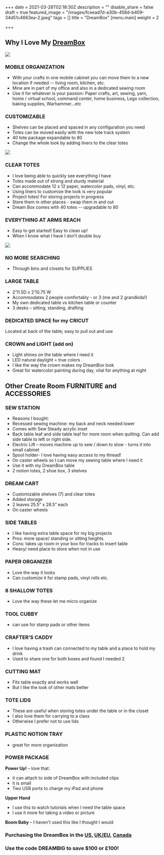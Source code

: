 +++
date = 2021-03-28T02:18:30Z
description = ""
disable_share = false
draft = true
featured_image = "/images/fceead7d-a30b-458d-b409-34d51c4663ea-2.jpeg"
tags = []
title = "DreamBox"
[menu.main]
weight = 2

+++
## Why I Love My [DreamBox](https://www.createroom.com/?ref=YJvA8 "DreamBox")

![](/images/dreambox-open.jpg)

### MOBILE ORGANIZATION

* With your crafts in one mobile cabinet you can move them to a new location if needed -- living room, kitchen, etc.
* Mine are in part of my office and also in a dedicated sewing room
* Use it for whatever is your passion: Paper crafts, art, sewing, yarn, home / virtual school, command center, home business, Lego collection, baking supplies, Warhammer...etc

### CUSTOMIZABLE

* Shelves can be placed and spaced in any configuration you need
* Totes can be moved easily with the new tote track system
* 40 tote package expandable to 80
* Change the whole look by adding liners to the clear totes

![](/images/img_0313.jpg)

### CLEAR TOTES

* I love being able to quickly see everything I have
* Totes made out of strong and sturdy material
* Can accommodate 12 x 12 paper, watercolor pads, vinyl, etc.
* Using liners to customize the look is very popular
* Project totes!  For storing projects in progress
* Store them in other places - swap them in and out
* Dream Box comes with 40 totes -- upgradable to 80

### EVERYTHING AT ARMS REACH

* Easy to get started!  Easy to clean up!
* When I know what I have I don’t double buy

![](/images/createroomdecal.JPG)

### NO MORE SEARCHING

* Through bins and closets for SUPPLIES

### LARGE TABLE

* 2’11.5D x 2’10.75 W
* Accommodates 2 people comfortably - or 3 (me and 2 grandkids!)
* My own dedicated table vs kitchen table or counter
* 3 desks – sitting, standing, drafting

### DEDICATED SPACE for my CRICUT

Located at back of the table; easy to pull out and use

### CROWN and LIGHT (add on)

* Light shines on the table where I need it
* LED natural daylight = true colors
* I like the way the crown makes my DreamBox look
* Great for watercolor painting during day, vital for anything at night

## Other Create Room                    FURNITURE and ACCESSORIES

### SEW STATION

* Reasons I bought:
* Recessed sewing machine: my back and neck needed lower
* Comes with Sew Steady acrylic inset
* Back table leaf and side table leaf for more room when quilting. Can add side table to left or right side.
* Electric Lift – moves machine up to sew / down to stow - turns it into small cabinet
* Spool holder- l love having easy access to my thread!
* On caster wheels so I can move my sewing table where I need it
* Use it with my DreamBox table
* 2 notion totes, 2 shoe box, 3 shelves

### DREAM CART

* Customizable shelves (7) and clear totes
* Added storage
* 2 leaves 25.5” x 28.5” each
* On caster wheels

### SIDE TABLES

* I like having extra table space for my big projects
* Pros: more space/ standing or sitting heights.
* Cons: takes up room in your box for tracks to insert table
* Heavy/ need place to store when not in use

### PAPER ORGANIZER

* Love the way it looks
* Can customize it for stamp pads, vinyl rolls etc.

### 8 SHALLOW TOTES

* Love the way these let me micro organize

### TOOL CUBBY

*  can use for stamp pads or other items

### CRAFTER’S CADDY

* I love having a trash can connected to my table and a place to hold my drink
* Used to share one for both boxes and found I needed 2

### CUTTING MAT

* Fits table exactly and works well
* But I like the look of other mats better

### TOTE LIDS

* These are useful when storing totes under the table or in the closet
* I also love them for carrying to a class
* Otherwise I prefer not to use lids

### PLASTIC NOTION TRAY

* great for more organization

### POWER PACKAGE

**Power Up!** – love that:

*  it can attach to side of DreamBox with included clips
* it is small
* Two USB ports to charge my iPad and phone

**Upper Hand** 

* I use this to watch tutorials when I need the table space
* I use it more for taking a video or picture

**Boom Baby** – I haven't used this like I thought I would

### Purchasing the DreamBox in the [US](https://www.createroom.com/?ref=5e41eeaf2e1c4 "US Link"), [UK/EU](https://uk.createroom.com/?ref=5e41eeaf2e1c4 "UK & EU Link"), [Canada](https://ca.createroom.com/?ref=5e41eeaf2e1c4 "Canada Link")

### Use the code DREAMBIG to save $100 or £100!